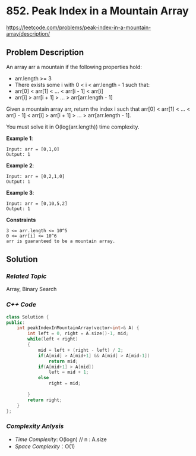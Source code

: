# 852. Peak Index in a Mountain Array
https://leetcode.com/problems/peak-index-in-a-mountain-array/description/


## Problem Description

An array arr a mountain if the following properties hold:

- arr.length >= 3
- There exists some i with 0 < i < arr.length - 1 such that:
- arr[0] < arr[1] < ... < arr[i - 1] < arr[i] 
- arr[i] > arr[i + 1] > ... > arr[arr.length - 1]

Given a mountain array arr, return the index i such that arr[0] < arr[1] < ... < arr[i - 1] < arr[i] > arr[i + 1] > ... > arr[arr.length - 1].

You must solve it in O(log(arr.length)) time complexity.


**Example 1**:
```
Input: arr = [0,1,0]
Output: 1
```
**Example 2**:
```
Input: arr = [0,2,1,0]
Output: 1
```
**Example 3**:
```
Input: arr = [0,10,5,2]
Output: 1
```

**Constraints**
```
3 <= arr.length <= 10^5
0 <= arr[i] <= 10^6
arr is guaranteed to be a mountain array.
```

## Solution

### _Related Topic_
   Array, Binary Search

### _C++ Code_
```cpp
class Solution {
public:
    int peakIndexInMountainArray(vector<int>& A) {
        int left = 0, right = A.size()-1, mid;
        while(left < right)
        {
            mid = left + (right - left) / 2;
            if(A[mid] > A[mid+1] && A[mid] > A[mid-1])
                return mid;
            if(A[mid+1] > A[mid])
                left = mid + 1;
            else
                right = mid;
        
        }
        return right;
    }
};
```

### _Complexity Anlysis_
- _Time Complexity_: O(logn) // n : A.size
- _Space Complexity_：O(1)
